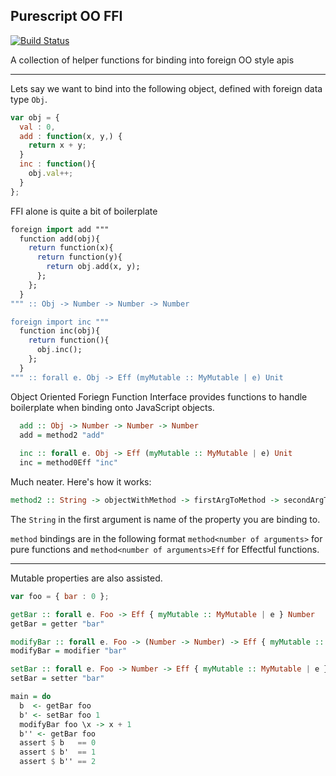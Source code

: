 ## Purescript OO FFI
[![Build Status](https://travis-ci.org/CapillarySoftware/purescript-oo-ffi.svg?branch=master)](https://travis-ci.org/CapillarySoftware/purescript-oo-ffi)

A collection of helper functions for binding into foreign OO style apis

---

Lets say we want to bind into the following object, defined with foreign data type `Obj`.
```javascript
var obj = {
  val : 0,
  add : function(x, y,) {
    return x + y;
  }
  inc : function(){
    obj.val++;
  }
};
```

FFI alone is quite a bit of boilerplate
```purescript
foreign import add """
  function add(obj){
    return function(x){
      return function(y){
        return obj.add(x, y);
      };
    };
  }
""" :: Obj -> Number -> Number -> Number

foreign import inc """
  function inc(obj){
    return function(){
      obj.inc();
    };
  }
""" :: forall e. Obj -> Eff (myMutable :: MyMutable | e) Unit
```

Object Oriented Foriegn Function Interface provides functions to 
handle boilerplate when binding onto JavaScript objects.

```purescript
  add :: Obj -> Number -> Number -> Number
  add = method2 "add"
  
  inc :: forall e. Obj -> Eff (myMutable :: MyMutable | e) Unit
  inc = method0Eff "inc"
```

Much neater. Here's how it works:

```purescript
method2 :: String -> objectWithMethod -> firstArgToMethod -> secondArgToMethod -> returnValue
```

The `String` in the first argument is name of the property you are binding to. 

`method` bindings are in the following format `method<number of arguments>` for pure functions and `method<number of arguments>Eff` for Effectful functions.

---

Mutable properties are also assisted.

```javascript
var foo = { bar : 0 };
```

```purescript
getBar :: forall e. Foo -> Eff { myMutable :: MyMutable | e } Number
getBar = getter "bar"

modifyBar :: forall e. Foo -> (Number -> Number) -> Eff { myMutable :: MyMutable | e } Number
modifyBar = modifier "bar"

setBar :: forall e. Foo -> Number -> Eff { myMutable :: MyMutable | e } Number
setBar = setter "bar"

main = do
  b  <- getBar foo
  b' <- setBar foo 1
  modifyBar foo \x -> x + 1
  b'' <- getBar foo
  assert $ b   == 0
  assert $ b'  == 1
  assert $ b'' == 2
```





